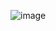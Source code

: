 ![image](https://github.com/zt9y1064178/zt9y1064178/assets/150770638/73e23c2e-ce79-4bd3-a814-e0e06d065fd4)
